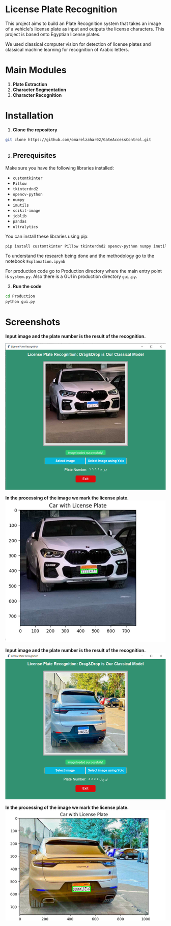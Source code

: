 # License Plate Recognition
This project aims to build an Plate Recognition system that takes an image of a vehicle's license plate as input and outputs the license characters.
This project is based onto Egyptian license plates.

We used classical computer vision for detection of license plates and classical machine learning for recognition of Arabic letters.

# Main Modules
1. **Plate Extraction**
2. **Character Segmentation**
3. **Character Recognition**


# Installation
1. **Clone the repository**
```bash
git clone https://github.com/omarelzahar02/GateAccessControl.git
```

2. ## Prerequisites

Make sure you have the following libraries installed:

- `customtkinter`
- `Pillow`
- `tkinterdnd2`
- `opencv-python`
- `numpy`
- `imutils`
- `scikit-image`
- `joblib`
- `pandas`
- `ultralytics`

You can install these libraries using pip:

```bash
pip install customtkinter Pillow tkinterdnd2 opencv-python numpy imutils scikit-image joblib pandas ultralytics
```

To understand the research being done and the methodology go to the notebook `Explanation.ipynb`

For production code go to Production directory where the main entry point is `system.py`. Also there is a GUI in production directory `gui.py`.

3. **Run the code**
```bash
cd Production
python gui.py
```

# Screenshots

**Input image and the plate number is the result of the recognition.**

![Screenshot](/Images/Car1.PNG)

**In the processing of the image we mark the license plate.**
![Screenshot](/Images/Car1_Marked.PNG)


**Input image and the plate number is the result of the recognition.**
![Screenshot](/Images/Car2.PNG)

**In the processing of the image we mark the license plate.**
![Screenshot](/Images/Car2_Marked.PNG)